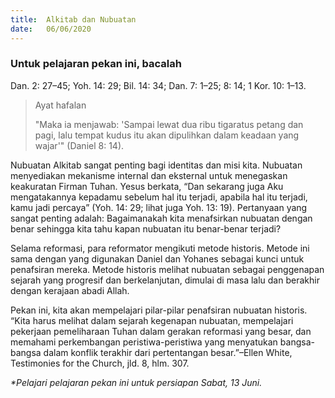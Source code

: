```yaml
---
title:  Alkitab dan Nubuatan
date:   06/06/2020
---
```


### Untuk pelajaran pekan ini, bacalah
Dan. 2: 27–45; Yoh. 14: 29; Bil. 14: 34; Dan. 7: 1–25; 8: 14; 1 Kor. 10: 1–13. 

> <p>Ayat hafalan</p>
> "Maka ia menjawab: 'Sampai lewat dua ribu tigaratus petang dan pagi, lalu tempat kudus itu akan dipulihkan dalam keadaan yang wajar'" (Daniel 8: 14). 

Nubuatan Alkitab sangat penting bagi identitas dan misi kita. Nubuatan menyediakan mekanisme internal dan eksternal untuk menegaskan keakuratan Firman Tuhan. Yesus berkata, “Dan sekarang juga Aku mengatakannya kepadamu sebelum hal itu terjadi, apabila hal itu terjadi, kamu jadi percaya” (Yoh. 14: 29; lihat juga Yoh. 13: 19). Pertanyaan yang sangat penting adalah: Bagaimanakah kita menafsirkan nubuatan dengan benar sehingga kita tahu kapan nubuatan itu benar-benar terjadi? 

Selama reformasi, para reformator mengikuti metode historis. Metode ini sama dengan yang digunakan Daniel dan Yohanes sebagai kunci untuk penafsiran mereka. Metode historis melihat nubuatan sebagai penggenapan sejarah yang progresif dan berkelanjutan, dimulai di masa lalu dan berakhir dengan kerajaan abadi Allah. 

Pekan ini, kita akan mempelajari pilar-pilar penafsiran nubuatan historis. “Kita harus melihat dalam sejarah kegenapan nubuatan, mempelajari pekerjaan pemeliharaan Tuhan dalam gerakan reformasi yang besar, dan memahami perkembangan peristiwa-peristiwa yang menyatukan bangsa-bangsa dalam konflik terakhir dari pertentangan besar.”–Ellen White, Testimonies for the Church, jld. 8, hlm. 307. 

_*Pelajari pelajaran pekan ini untuk persiapan Sabat, 13 Juni._